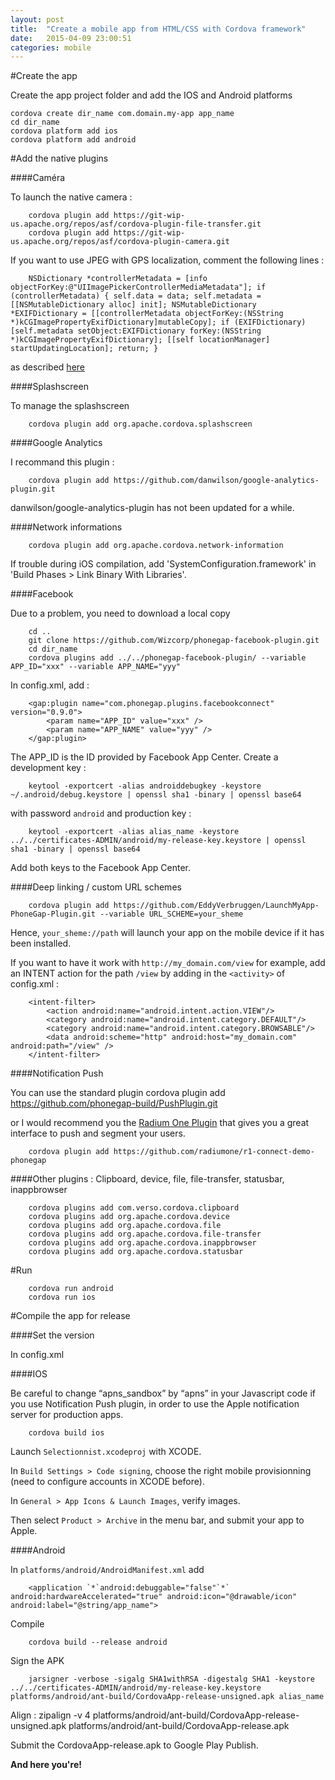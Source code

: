 ```yaml
---
layout: post
title:  "Create a mobile app from HTML/CSS with Cordova framework"
date:   2015-04-09 23:00:51
categories: mobile
---
```


#Create the app 
		
Create the app project folder and add the IOS and Android platforms

	cordova create dir_name com.domain.my-app app_name
	cd dir_name
	cordova platform add ios
	cordova platform add android

#Add the native plugins


####Caméra 

To launch the native camera :

		cordova plugin add https://git-wip-us.apache.org/repos/asf/cordova-plugin-file-transfer.git
		cordova plugin add https://git-wip-us.apache.org/repos/asf/cordova-plugin-camera.git

If you want to use JPEG with GPS localization, comment the following lines :

		NSDictionary *controllerMetadata = [info objectForKey:@"UIImagePickerControllerMediaMetadata"]; if (controllerMetadata) { self.data = data; self.metadata = [[NSMutableDictionary alloc] init]; NSMutableDictionary *EXIFDictionary = [[controllerMetadata objectForKey:(NSString *)kCGImagePropertyExifDictionary]mutableCopy]; if (EXIFDictionary) [self.metadata setObject:EXIFDictionary forKey:(NSString *)kCGImagePropertyExifDictionary]; [[self locationManager] startUpdatingLocation]; return; }

as described [here](http://stackoverflow.com/questions/17253139/how-to-remove-location-services-request-from-phonegap-ios-6-app)

####Splashscreen

To manage the splashscreen

		cordova plugin add org.apache.cordova.splashscreen


####Google Analytics 

I recommand this plugin : 

		cordova plugin add https://github.com/danwilson/google-analytics-plugin.git

danwilson/google-analytics-plugin has not been updated for a while.

####Network informations

		cordova plugin add org.apache.cordova.network-information

If trouble during iOS compilation, add 'SystemConfiguration.framework' in 'Build Phases > Link Binary With Libraries'.

####Facebook

Due to a problem, you need to download a local copy

		cd ..
		git clone https://github.com/Wizcorp/phonegap-facebook-plugin.git
		cd dir_name
		cordova plugins add ../../phonegap-facebook-plugin/ --variable APP_ID="xxx" --variable APP_NAME="yyy"

In config.xml, add :

		<gap:plugin name="com.phonegap.plugins.facebookconnect" version="0.9.0">
    		<param name="APP_ID" value="xxx" />
    		<param name="APP_NAME" value="yyy" />
    	</gap:plugin>

The APP_ID is the ID provided by Facebook App Center. Create a development key : 

		keytool -exportcert -alias androiddebugkey -keystore ~/.android/debug.keystore | openssl sha1 -binary | openssl base64

with password `android` and production key : 

		keytool -exportcert -alias alias_name -keystore ../../certificates-ADMIN/android/my-release-key.keystore | openssl sha1 -binary | openssl base64

Add both keys to the Facebook App Center.

####Deep linking / custom URL schemes

		cordova plugin add https://github.com/EddyVerbruggen/LaunchMyApp-PhoneGap-Plugin.git --variable URL_SCHEME=your_sheme

Hence, `your_sheme://path` will launch your app on the mobile device if it has been installed.

If you want to have it work with `http://my_domain.com/view` for example, add an INTENT action for the path `/view` by adding in the `<activity>` of config.xml :

		<intent-filter>
			<action android:name="android.intent.action.VIEW"/>
			<category android:name="android.intent.category.DEFAULT"/>
 			<category android:name="android.intent.category.BROWSABLE"/>
			<data android:scheme="http" android:host="my_domain.com" android:path="/view" />
		</intent-filter>

####Notification Push

You can use the standard plugin
		cordova plugin add https://github.com/phonegap-build/PushPlugin.git

or I would recommend you the [Radium One Plugin](https://github.com/radiumone/r1-connect-demo-phonegap) that gives you a great interface to push and segment your users.

		cordova plugin add https://github.com/radiumone/r1-connect-demo-phonegap

####Other plugins : Clipboard, device, file, file-transfer, statusbar, inappbrowser

		cordova plugins add com.verso.cordova.clipboard
		cordova plugins add org.apache.cordova.device
		cordova plugins add org.apache.cordova.file
		cordova plugins add org.apache.cordova.file-transfer
		cordova plugins add org.apache.cordova.inappbrowser
		cordova plugins add org.apache.cordova.statusbar


#Run 

		cordova run android
		cordova run ios


#Compile the app for release

####Set the version

In config.xml

####IOS

Be careful to change “apns_sandbox” by “apns” in your Javascript code if you use Notification Push plugin, in order to use the Apple notification server for production apps.

		cordova build ios

Launch `Selectionnist.xcodeproj` with XCODE.

In `Build Settings > Code signing`, choose the right mobile provisionning (need to configure accounts in XCODE before).

In `General > App Icons & Launch Images`, verify images.

Then select `Product > Archive` in the menu bar, and submit your app to Apple.

####Android

In `platforms/android/AndroidManifest.xml` add

		<application `*`android:debuggable="false"`*` android:hardwareAccelerated="true" android:icon="@drawable/icon" android:label="@string/app_name">

Compile

		cordova build --release android

Sign the APK

		jarsigner -verbose -sigalg SHA1withRSA -digestalg SHA1 -keystore ../../certificates-ADMIN/android/my-release-key.keystore  platforms/android/ant-build/CordovaApp-release-unsigned.apk alias_name

Align : 
		zipalign -v 4 platforms/android/ant-build/CordovaApp-release-unsigned.apk platforms/android/ant-build/CordovaApp-release.apk

Submit the CordovaApp-release.apk to Google Play Publish.

**And here you're!**

